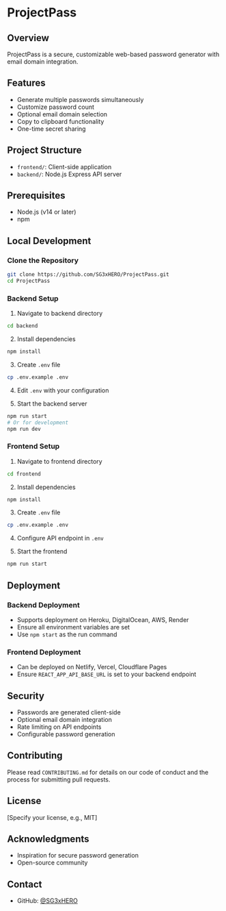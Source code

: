 # ProjectPass

## Overview

ProjectPass is a secure, customizable web-based password generator with email domain integration.

## Features

- Generate multiple passwords simultaneously
- Customize password count
- Optional email domain selection
- Copy to clipboard functionality
- One-time secret sharing

## Project Structure

- `frontend/`: Client-side application
- `backend/`: Node.js Express API server

## Prerequisites

- Node.js (v14 or later)
- npm

## Local Development

### Clone the Repository

```bash
git clone https://github.com/SG3xHERO/ProjectPass.git
cd ProjectPass
```

### Backend Setup

1. Navigate to backend directory
```bash
cd backend
```

2. Install dependencies
```bash
npm install
```

3. Create `.env` file
```bash
cp .env.example .env
```

4. Edit `.env` with your configuration

5. Start the backend server
```bash
npm run start
# Or for development
npm run dev
```

### Frontend Setup

1. Navigate to frontend directory
```bash
cd frontend
```

2. Install dependencies
```bash
npm install
```

3. Create `.env` file
```bash
cp .env.example .env
```

4. Configure API endpoint in `.env`

5. Start the frontend
```bash
npm run start
```

## Deployment

### Backend Deployment
- Supports deployment on Heroku, DigitalOcean, AWS, Render
- Ensure all environment variables are set
- Use `npm start` as the run command

### Frontend Deployment
- Can be deployed on Netlify, Vercel, Cloudflare Pages
- Ensure `REACT_APP_API_BASE_URL` is set to your backend endpoint

## Security

- Passwords are generated client-side
- Optional email domain integration
- Rate limiting on API endpoints
- Configurable password generation

## Contributing

Please read `CONTRIBUTING.md` for details on our code of conduct and the process for submitting pull requests.

## License

[Specify your license, e.g., MIT]

## Acknowledgments

- Inspiration for secure password generation
- Open-source community

## Contact

- GitHub: [@SG3xHERO](https://github.com/SG3xHERO)
